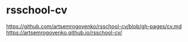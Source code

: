 # rsschool-cv
https://github.com/artsemrogovenko/rsschool-cv/blob/gh-pages/cv.md
https://artsemrogovenko.github.io/rsschool-cv/